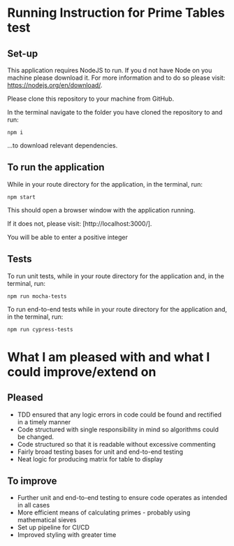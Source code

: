 # Running Instruction for Prime Tables test

## Set-up

This application requires NodeJS to run. If you d not have Node on you machine please download it. For more information and to do so please visit: https://nodejs.org/en/download/.

Please clone this repository to your machine from GitHub.

In the terminal navigate to the folder you have cloned the repository to and run:

`npm i`

...to download relevant dependencies.

## To run the application

While in your route directory for the application, in the terminal, run:

`npm start`

This should open a browser window with the application running.

If it does not, please visit: [http://localhost:3000/].

You will be able to enter a positive integer

## Tests

To run unit tests, while in your route directory for the application and, in the terminal, run:

`npm run mocha-tests`

To run end-to-end tests while in your route directory for the application and, in the terminal, run:

`npm run cypress-tests`

# What I am pleased with and what I could improve/extend on

## Pleased

- TDD ensured that any logic errors in code could be found and rectified in a timely manner
- Code structured with single responsibility in mind so algorithms could be changed.
- Code structured so that it is readable without excessive commenting
- Fairly broad testing bases for unit and end-to-end testing
- Neat logic for producing matrix for table to display

## To improve

- Further unit and end-to-end testing to ensure code operates as intended in all cases
- More efficient means of calculating primes - probably using mathematical sieves
- Set up pipeline for CI/CD
- Improved styling with greater time
